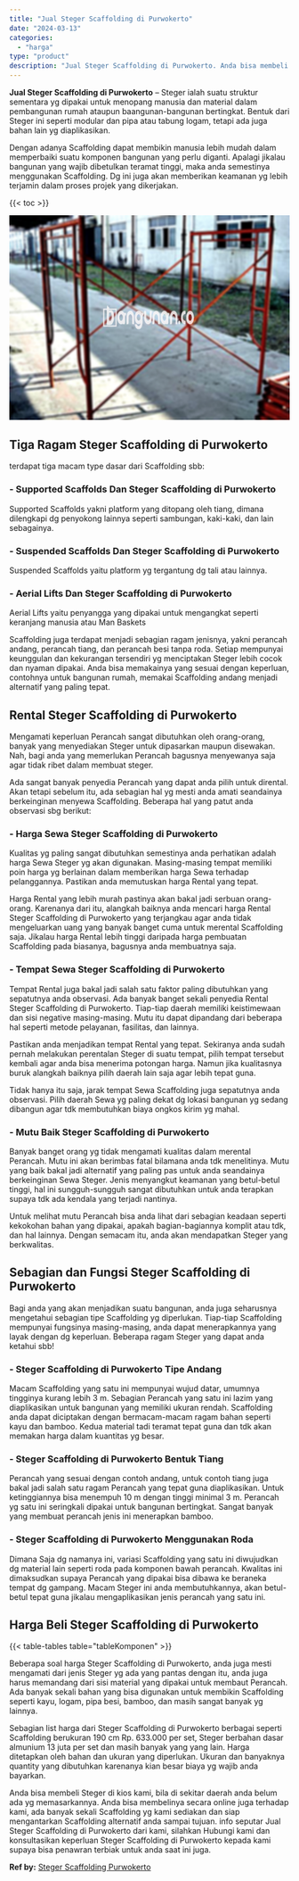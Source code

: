 ```yaml
---
title: "Jual Steger Scaffolding di Purwokerto"
date: "2024-03-13"
categories: 
  - "harga"
type: "product"
description: "Jual Steger Scaffolding di Purwokerto. Anda bisa membeli Steger di kios kami, bila di sekitar daerah anda belum ada yg memasarkannya. Anda bisa membelinya se..."
---
```


**Jual Steger Scaffolding di Purwokerto** – Steger ialah suatu struktur sementara yg dipakai untuk menopang manusia dan material dalam pembangunan rumah ataupun baangunan-bangunan bertingkat. Bentuk dari Steger ini seperti modular dan pipa atau tabung logam, tetapi ada juga bahan lain yg diaplikasikan.

Dengan adanya Scaffolding dapat membikin manusia lebih mudah dalam memperbaiki suatu komponen bangunan yang perlu diganti. Apalagi jikalau bangunan yang wajib dibetulkan teramat tinggi, maka anda semestinya menggunakan Scaffolding. Dg ini juga akan memberikan keamanan yg lebih terjamin dalam proses projek yang dikerjakan.

{{< toc >}}

![Jual Steger Scaffolding di Purwokerto](/images/sewa-scaffolding-steger-29.png)

## Tiga Ragam Steger Scaffolding di Purwokerto

terdapat tiga macam type dasar dari Scaffolding sbb:

### \- Supported Scaffolds Dan Steger Scaffolding di Purwokerto

Supported Scaffolds yakni platform yang ditopang oleh tiang, dimana dilengkapi dg penyokong lainnya seperti sambungan, kaki-kaki, dan lain sebagainya.

### \- Suspended Scaffolds Dan Steger Scaffolding di Purwokerto

Suspended Scaffolds yaitu platform yg tergantung dg tali atau lainnya.

### \- Aerial Lifts Dan Steger Scaffolding di Purwokerto

Aerial Lifts yaitu penyangga yang dipakai untuk mengangkat seperti keranjang manusia atau Man Baskets

Scaffolding juga terdapat menjadi sebagian ragam jenisnya, yakni perancah andang, perancah tiang, dan perancah besi tanpa roda. Setiap mempunyai keunggulan dan kekurangan tersendiri yg menciptakan Steger lebih cocok dan nyaman dipakai. Anda bisa memakainya yang sesuai dengan keperluan, contohnya untuk bangunan rumah, memakai Scaffolding andang menjadi alternatif yang paling tepat.

## Rental Steger Scaffolding di Purwokerto

Mengamati keperluan Perancah sangat dibutuhkan oleh orang-orang, banyak yang menyediakan Steger untuk dipasarkan maupun disewakan. Nah, bagi anda yang memerlukan Perancah bagusnya menyewanya saja agar tidak ribet dalam membuat steger.

Ada sangat banyak penyedia Perancah yang dapat anda pilih untuk dirental. Akan tetapi sebelum itu, ada sebagian hal yg mesti anda amati seandainya berkeinginan menyewa Scaffolding. Beberapa hal yang patut anda observasi sbg berikut:

### \- Harga Sewa Steger Scaffolding di Purwokerto

Kualitas yg paling sangat dibutuhkan semestinya anda perhatikan adalah harga Sewa Steger yg akan digunakan. Masing-masing tempat memiliki poin harga yg berlainan dalam memberikan harga Sewa terhadap pelanggannya. Pastikan anda memutuskan harga Rental yang tepat.

Harga Rental yang lebih murah pastinya akan bakal jadi serbuan orang-orang. Karenanya dari itu, alangkah baiknya anda mencari harga Rental Steger Scaffolding di Purwokerto yang terjangkau agar anda tidak mengeluarkan uang yang banyak banget cuma untuk merental Scaffolding saja. Jikalau harga Rental lebih tinggi daripada harga pembuatan Scaffolding pada biasanya, bagusnya anda membuatnya saja.

### \- Tempat Sewa Steger Scaffolding di Purwokerto

Tempat Rental juga bakal jadi salah satu faktor paling dibutuhkan yang sepatutnya anda observasi. Ada banyak banget sekali penyedia Rental Steger Scaffolding di Purwokerto. Tiap-tiap daerah memiliki keistimewaan dan sisi negative masing-masing. Mutu itu dapat dipandang dari beberapa hal seperti metode pelayanan, fasilitas, dan lainnya.

Pastikan anda menjadikan tempat Rental yang tepat. Sekiranya anda sudah pernah melakukan perentalan Steger di suatu tempat, pilih tempat tersebut kembali agar anda bisa menerima potongan harga. Namun jika kualitasnya buruk alangkah baiknya pilih daerah lain saja agar lebih tepat guna.

Tidak hanya itu saja, jarak tempat Sewa Scaffolding juga sepatutnya anda observasi. Pilih daerah Sewa yg paling dekat dg lokasi bangunan yg sedang dibangun agar tdk membutuhkan biaya ongkos kirim yg mahal.

### \- Mutu Baik Steger Scaffolding di Purwokerto

Banyak banget orang yg tidak mengamati kualitas dalam merental Perancah. Mutu ini akan berimbas fatal bilamana anda tdk menelitinya. Mutu yang baik bakal jadi alternatif yang paling pas untuk anda seandainya berkeinginan Sewa Steger. Jenis menyangkut keamanan yang betul-betul tinggi, hal ini sungguh-sungguh sangat dibutuhkan untuk anda terapkan supaya tdk ada kendala yang terjadi nantinya.

Untuk melihat mutu Perancah bisa anda lihat dari sebagian keadaan seperti kekokohan bahan yang dipakai, apakah bagian-bagiannya komplit atau tdk, dan hal lainnya. Dengan semacam itu, anda akan mendapatkan Steger yang berkwalitas.

## Sebagian dan Fungsi Steger Scaffolding di Purwokerto

Bagi anda yang akan menjadikan suatu bangunan, anda juga seharusnya mengetahui sebagian tipe Scaffolding yg diperlukan. Tiap-tiap Scaffolding mempunyai fungsinya masing-masing, anda dapat menerapkannya yang layak dengan dg keperluan. Beberapa ragam Steger yang dapat anda ketahui sbb!

### \- Steger Scaffolding di Purwokerto Tipe Andang

Macam Scaffolding yang satu ini mempunyai wujud datar, umumnya tingginya kurang lebih 3 m. Sebagian Perancah yang satu ini lazim yang diaplikasikan untuk bangunan yang memiliki ukuran rendah. Scaffolding anda dapat diciptakan dengan bermacam-macam ragam bahan seperti kayu dan bamboo. Kedua material tadi teramat tepat guna dan tdk akan memakan harga dalam kuantitas yg besar.

### \- Steger Scaffolding di Purwokerto Bentuk Tiang

Perancah yang sesuai dengan contoh andang, untuk contoh tiang juga bakal jadi salah satu ragam Perancah yang tepat guna diaplikasikan. Untuk ketinggiannya bisa menempuh 10 m dengan tinggi minimal 3 m. Perancah yg satu ini seringkali dipakai untuk bangunan bertingkat. Sangat banyak yang membuat perancah jenis ini menerapkan bamboo.

### \- Steger Scaffolding di Purwokerto Menggunakan Roda

Dimana Saja dg namanya ini, variasi Scaffolding yang satu ini diwujudkan dg material lain seperti roda pada komponen bawah perancah. Kwalitas ini dimaksudkan supaya Perancah yang dipakai bisa dibawa ke beraneka tempat dg gampang. Macam Steger ini anda membutuhkannya, akan betul-betul tepat guna jikalau mengaplikasikan jenis perancah yang satu ini.

## Harga Beli Steger Scaffolding di Purwokerto

{{< table-tables table="tableKomponen" >}}

Beberapa soal harga Steger Scaffolding di Purwokerto, anda juga mesti mengamati dari jenis Steger yg ada yang pantas dengan itu, anda juga harus memandang dari sisi material yang dipakai untuk membaut Perancah. Ada banyak sekali bahan yang bisa digunakan untuk membikin Scaffolding seperti kayu, logam, pipa besi, bamboo, dan masih sangat banyak yg lainnya.

Sebagian list harga dari Steger Scaffolding di Purwokerto berbagai seperti Scaffolding berukuran 190 cm Rp. 633.000 per set, Steger berbahan dasar almunium 13 juta per set dan masih banyak yang yang lain. Harga ditetapkan oleh bahan dan ukuran yang diperlukan. Ukuran dan banyaknya quantity yang dibutuhkan karenanya kian besar biaya yg wajib anda bayarkan.

Anda bisa membeli Steger di kios kami, bila di sekitar daerah anda belum ada yg memasarkannya. Anda bisa membelinya secara online juga terhadap kami, ada banyak sekali Scaffolding yg kami sediakan dan siap mengantarkan Scaffolding alternatif anda sampai tujuan. info seputar Jual Steger Scaffolding di Purwokerto dari kami, silahkan Hubungi kami dan konsultasikan keperluan Steger Scaffolding di Purwokerto kepada kami supaya bisa penawran terbiak untuk anda saat ini juga.

**Ref by:** [Steger Scaffolding Purwokerto](https://id.wikipedia.org/wiki/Steger)
